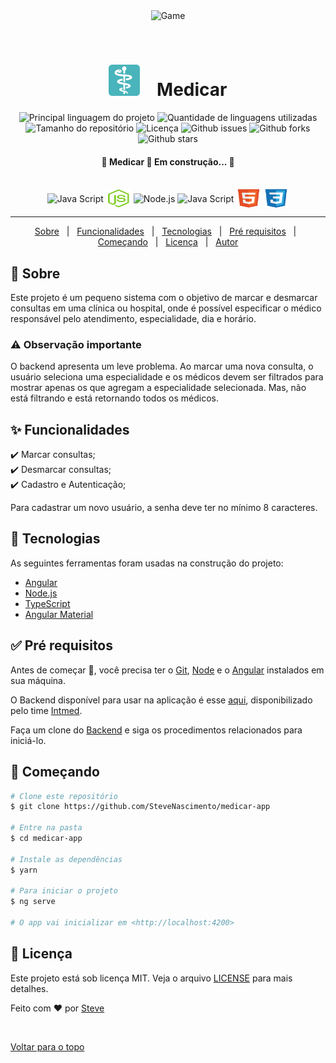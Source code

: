 <div align="center" id="top"> 
  <img src="./.github/app.gif" alt="Game" />

&#xa0;

  <!-- <a href="https://game.netlify.com">Demo</a> -->
</div>

<h1 align="center"><img src="./src/assets/logo-medicar-50.png" heigth="50px" style="margin-right:20px"/> Medicar</h1>

<p align="center">
  <img alt="Principal linguagem do projeto" src="https://img.shields.io/github/languages/top/SteveNascimento/medicar-app?color=56BEB8">

  <img alt="Quantidade de linguagens utilizadas" src="https://img.shields.io/github/languages/count/SteveNascimento/medicar-app?color=56BEB8">

  <img alt="Tamanho do repositório" src="https://img.shields.io/github/repo-size/SteveNascimento/medicar-app?color=56BEB8">

  <img alt="Licença" src="https://img.shields.io/github/license/SteveNascimento/medicar-app?color=56BEB8">

  <img alt="Github issues" src="https://img.shields.io/github/issues/SteveNascimento/medicar-app?color=56BEB8" />

  <img alt="Github forks" src="https://img.shields.io/github/forks/SteveNascimento/medicar-app?color=56BEB8" />

  <img alt="Github stars" src="https://img.shields.io/github/stars/SteveNascimento/medicar-app?color=56BEB8" />
</p>

<!-- Status -->

<h4 align="center"> 
	🚧  Medicar 🚀 Em construção...  🚧
</h4>

<div align="center" style="display: inline_block"><br>
  <img align="center" alt="Java Script" height="30" width="40" src="https://cdn.jsdelivr.net/gh/devicons/devicon/icons/typescript/typescript-original.svg">
  <img align="center" alt="Node.js" height="30" width="40" src="https://raw.githubusercontent.com/devicons/devicon/00f02ef57fb7601fd1ddcc2fe6fe670fef3ae3e4/icons/nodejs/nodejs-original.svg"/>
  <img align="center" alt="Node.js" height="30" width="40" src="https://cdn.jsdelivr.net/gh/devicons/devicon/icons/angularjs/angularjs-original.svg"/>
  <img align="center" alt="Java Script" height="30" width="40" src="https://material.angular.io/assets/img/angular-material-logo.svg">
  <img align="center" alt="HTML5" height="30" width="40" src="https://raw.githubusercontent.com/devicons/devicon/00f02ef57fb7601fd1ddcc2fe6fe670fef3ae3e4/icons/html5/html5-original.svg"/>
  <img align="center" alt="CSS3" height="30" width="40" src="https://raw.githubusercontent.com/devicons/devicon/00f02ef57fb7601fd1ddcc2fe6fe670fef3ae3e4/icons/css3/css3-original.svg"/>
</div>

<hr>

<p align="center">
  <a href="#dart-sobre">Sobre</a> &#xa0; | &#xa0; 
  <a href="#sparkles-funcionalidades">Funcionalidades</a> &#xa0; | &#xa0;
  <a href="#rocket-tecnologias">Tecnologias</a> &#xa0; | &#xa0;
  <a href="#white_check_mark-pré-requisitos">Pré requisitos</a> &#xa0; | &#xa0;
  <a href="#checkered_flag-começando">Começando</a> &#xa0; | &#xa0;
  <a href="#memo-licença">Licença</a> &#xa0; | &#xa0;
  <a href="https://github.com/SteveNascimento" target="_blank">Autor</a>
</p>

## :dart: Sobre

Este projeto é um pequeno sistema com o objetivo de marcar e desmarcar consultas em uma clínica ou hospital, onde é possível especificar o
médico responsável pelo atendimento, especialidade, dia e horário.

### ⚠ Observação importante

O backend apresenta um leve problema. Ao marcar uma nova consulta, o usuário seleciona uma especialidade e os médicos devem ser filtrados para mostrar apenas os que agregam a especialidade selecionada. Mas, não está filtrando e está retornando todos os médicos.

## :sparkles: Funcionalidades

:heavy_check_mark: Marcar consultas;\
:heavy_check_mark: Desmarcar consultas;\
:heavy_check_mark: Cadastro e Autenticação;

Para cadastrar um novo usuário, a senha deve ter no mínimo 8 caracteres.

## :rocket: Tecnologias

As seguintes ferramentas foram usadas na construção do projeto:

- [Angular](https://angular.io/)
- [Node.js](https://nodejs.org/en/)
- [TypeScript](https://www.typescriptlang.org/)
- [Angular Material](https://material.angular.io/)

## :white_check_mark: Pré requisitos

Antes de começar :checkered_flag:, você precisa ter o [Git](https://git-scm.com), [Node](https://nodejs.org/en/) e o [Angular](https://angular.io/) instalados em sua máquina.

O Backend disponível para usar na aplicação é esse [aqui](https://github.com/Intmed-Software/desafio-mock-server), disponibilizado pelo time [Intmed](https://intmed.com.br/).

Faça um clone do [Backend](https://github.com/Intmed-Software/desafio-mock-server) e siga os procedimentos relacionados para iniciá-lo.

## :checkered_flag: Começando

```bash
# Clone este repositório
$ git clone https://github.com/SteveNascimento/medicar-app

# Entre na pasta
$ cd medicar-app

# Instale as dependências
$ yarn

# Para iniciar o projeto
$ ng serve

# O app vai inicializar em <http://localhost:4200>
```

## :memo: Licença

Este projeto está sob licença MIT. Veja o arquivo [LICENSE](LICENSE.md) para mais detalhes.

Feito com :heart: por <a href="https://github.com/SteveNascimento" target="_blank">Steve</a>

&#xa0;

<a href="#top">Voltar para o topo</a>
